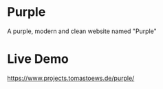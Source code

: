 # Purple
A purple, modern and clean website named "Purple"

# Live Demo
https://www.projects.tomastoews.de/purple/
